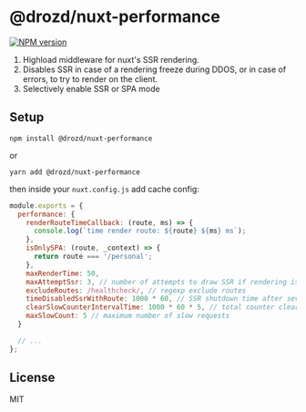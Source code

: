 # @drozd/nuxt-performance
[![NPM version](https://img.shields.io/npm/v/@drozd/nuxt-performance.svg)](https://www.npmjs.com/package/@drozd/nuxt-performance)

1) Highload middleware for nuxt's SSR rendering.
2) Disables SSR in case of a rendering freeze during DDOS, or in case of errors, to try to render on the client.
3) Selectively enable SSR or SPA mode

## Setup
```npm install @drozd/nuxt-performance```

or

```yarn add @drozd/nuxt-performance```

then inside your `nuxt.config.js` add cache config:

```javascript
module.exports = {
  performance: {
    renderRouteTimeCallback: (route, ms) => {
      console.log(`time render route: ${route} ${ms} ms`);
    },
    isOnlySPA: (route, _context) => {
      return route === '/personal';
    },
    maxRenderTime: 50,
    maxAttemptSsr: 3, // number of attempts to draw SSR if rendering is slow
    excludeRoutes: /healthcheck/, // regexp exclude routes
    timeDisabledSsrWithRoute: 1000 * 60, // SSR shutdown time after several attempts
    clearSlowCounterIntervalTime: 1000 * 60 * 5, // total counter clear interval
    maxSlowCount: 5 // maximum number of slow requests
  }

  // ...
};
```

## License
MIT

